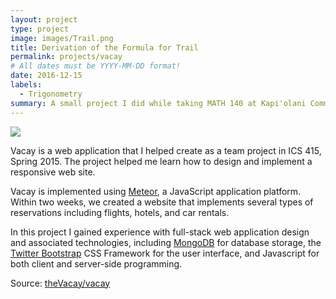 ```yaml
---
layout: project
type: project
image: images/Trail.png
title: Derivation of the Formula for Trail
permalink: projects/vacay
# All dates must be YYYY-MM-DD format!
date: 2016-12-15
labels:
  - Trigonometry
summary: A small project I did while taking MATH 140 at Kapi'olani Community College. I demonstrate how to find the formula for tail using trigonometry functions.
---
```


<img class="ui medium right floated rounded image" src="../images/vacay-home-page.png">

Vacay is a web application that I helped create as a team project in ICS 415, Spring 2015. The project helped me learn how to design and implement a responsive web site.

Vacay is implemented using [Meteor](http://meteor.com), a JavaScript application platform. Within two weeks, we created a website that implements several types of reservations including flights, hotels, and car rentals.

In this project I gained experience with full-stack web application design and associated technologies, including [MongoDB](http://mongodb.com) for database storage, the [Twitter Bootstrap](http://getbootstrap.com/) CSS Framework for the user interface, and Javascript for both client and server-side programming. 
 
Source: <a href="https://github.com/theVacay/vacay"><i class="large github icon"></i>theVacay/vacay</a>
